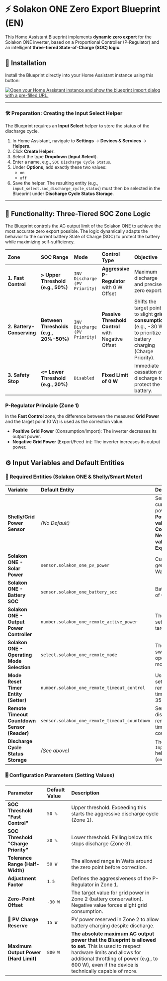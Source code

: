 # ⚡ Solakon ONE Zero Export Blueprint (EN)

This Home Assistant Blueprint implements **dynamic zero export** for the Solakon ONE inverter, based on a Proportional Controller (P-Regulator) and an intelligent **three-tiered State-of-Charge (SOC) logic**.

## 🚀 Installation

Install the Blueprint directly into your Home Assistant instance using this button:

[![Open your Home Assistant instance and show the blueprint import dialog with a pre-filled URL.](https://my.home-assistant.io/badges/blueprint_import.svg)](https://my.home-assistant.io/redirect/blueprint_import/?blueprint_url=https%3A%2F%2Fgithub.com%2FD4nte85%2FSolakon-One-Nulleinspeisung-Blueprint-homeassistant%2Fblob%2FSolakon-ONE-Zero-Export%2Fsolakon_one_zeroexport.yaml)

---

### 🛠️ Preparation: Creating the Input Select Helper

The Blueprint requires an **Input Select** helper to store the status of the discharge cycle.

1.  In Home Assistant, navigate to **Settings** -> **Devices & Services** -> **Helpers**.
2.  Click **Create Helper**.
3.  Select the type **Dropdown** (**Input Select**).
4.  Enter a name, e.g., `SOC Discharge Cycle Status`.
5.  Under **Options**, add exactly these two values:
    * `on`
    * `off`
6.  Save the helper. The resulting entity (e.g., `input_select.soc_discharge_cycle_status`) must then be selected in the Blueprint under **Discharge Cycle Status Storage**.

---

## 🧠 Functionality: Three-Tiered SOC Zone Logic

The Blueprint controls the AC output limit of the Solakon ONE to achieve the most accurate zero export possible. The logic dynamically adapts the behavior to the current battery State of Charge (SOC) to protect the battery while maximizing self-sufficiency.

| Zone | SOC Range | Mode | Control Type | Objective |
| :--- | :--- | :--- | :--- | :--- |
| **1. Fast Control** | **> Upper Threshold (e.g., 50%)** | `INV Discharge (PV Priority)` | **Aggressive P-Regulator** with 0 W Offset | Maximum discharge and precise zero export. |
| **2. Battery-Conserving**| **Between Thresholds (e.g., 20%-50%)**| `INV Discharge (PV Priority)` | **Passive Threshold Control** with Negative Offset | Shifts the target point to slight **grid consumption** (e.g., -30 W) to prioritize battery charging (Charge Priority). |
| **3. Safety Stop** | **<= Lower Threshold (e.g., 20%)** | `Disabled` | **Fixed Limit of 0 W** | Immediate cessation of discharge to protect the battery. |

### P-Regulator Principle (Zone 1)
In the **Fast Control** zone, the difference between the measured **Grid Power** and the target point (0 W) is used as the correction value.
* **Positive Grid Power** (Consumption/Import): The inverter decreases its output power.
* **Negative Grid Power** (Export/Feed-in): The inverter increases its output power.

## ⚙️ Input Variables and Default Entities

### 🔌 Required Entities (Solakon ONE & Shelly/Smart Meter)

| Variable | Default Entity | Description |
| :--- | :--- | :--- |
| **Shelly/Grid Power Sensor** | *(No Default)* | Sensor for current grid power. **Positive values = Consumption**, **Negative values = Export**. |
| **Solakon ONE - Solar Power** | `sensor.solakon_one_pv_power` | Current PV generation in Watts. |
| **Solakon ONE - Battery SOC** | `sensor.solakon_one_battery_soc` | Battery State of Charge (%) |
| **Solakon ONE - Output Power Controller** | `number.solakon_one_remote_active_power` | The entity to set the power target value. |
| **Solakon ONE - Operating Mode Selection** | `select.solakon_one_remote_mode` | The entity to switch the operating mode. |
| **Mode Reset Timer Entity (Setter)** | `number.solakon_one_remote_timeout_control` | Used to set/reset the remote timeout (to 3599 s). |
| **Remote Timeout Countdown Sensor (Reader)** | `sensor.solakon_one_remote_timeout_countdown` | Sensor displaying the remaining timeout countdown. |
| **Discharge Cycle Status Storage** | *(See above)* | The created `Input Select` helper (`on`/`off`). |

### 🎚️ Configuration Parameters (Setting Values)

| Parameter | Default Value | Description |
| :--- | :--- | :--- |
| **SOC Threshold "Fast Control"** | `50 %` | Upper threshold. Exceeding this starts the aggressive discharge cycle (Zone 1). |
| **SOC Threshold "Charge Priority"** | `20 %` | Lower threshold. Falling below this stops discharge (Zone 3). |
| **Tolerance Range (Half-Width)** | `50 W` | The allowed range in Watts around the zero point before correction. |
| **Adjustment Factor** | `1.5` | Defines the aggressiveness of the P-Regulator in Zone 1. |
| **Zero-Point Offset** | `-30 W` | The target value for grid power in Zone 2 (battery conservation). Negative value forces slight grid consumption. |
| **🔋 PV Charge Reserve** | `15 W` | PV power reserved in Zone 2 to allow battery charging despite discharge. |
| **Maximum Output Power (Hard Limit)**| `800 W` | **The absolute maximum AC output power that the Blueprint is allowed to set.** This is used to respect hardware limits and allows for additional throttling of power (e.g., to 600 W), even if the device is technically capable of more. |
